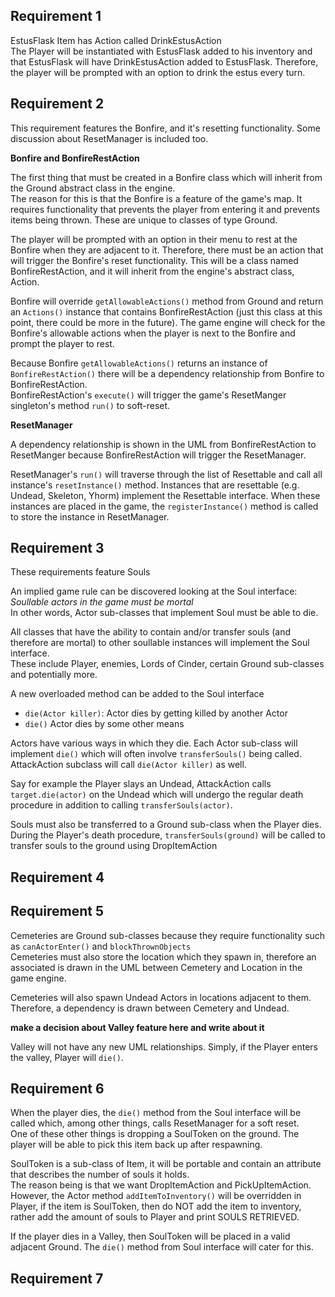 ## Requirement 1

EstusFlask Item has Action called DrinkEstusAction<br>
The Player will be instantiated with EstusFlask added to his inventory and that EstusFlask will have DrinkEstusAction
added to EstusFlask. Therefore, the player will be prompted with an option to drink the estus every turn.

## Requirement 2

This requirement features the Bonfire, and it's resetting functionality. 
Some discussion about ResetManager is included too.

**Bonfire and BonfireRestAction**

The first thing that must be created in a Bonfire class which will inherit from the Ground abstract class in the engine. 
<br>
The reason for this is that the Bonfire is a feature of the game's map. It requires functionality that prevents the
player from entering it and prevents items being thrown. These are unique to classes of type Ground.

The player will be prompted with an option in their menu to rest at the Bonfire when they are adjacent to it. Therefore,
there must be an action that will trigger the Bonfire's reset functionality. This will be a class named 
BonfireRestAction, and it will inherit from the engine's abstract class, Action.

Bonfire will override `getAllowableActions()` method from Ground and return an `Actions()` instance that 
contains BonfireRestAction (just this class at this point, there could be more in the future). The game engine will 
check for the Bonfire's allowable actions when the player is next to the Bonfire and prompt the player to rest.

Because Bonfire `getAllowableActions()` returns an instance of `BonfireRestAction()` there will be a dependency
relationship from Bonfire to BonfireRestAction.<br>
BonfireRestAction's `execute()` will trigger the game's ResetManger singleton's method `run()` to soft-reset.

**ResetManager**

A dependency relationship is shown in the UML from BonfireRestAction to ResetManger because BonfireRestAction will 
trigger the ResetManager.

ResetManager's `run()` will traverse through the list of Resettable and call all instance's `resetInstance()` method.
Instances that are resettable (e.g. Undead, Skeleton, Yhorm) implement the Resettable interface. When these instances
are placed in the game, the `registerInstance()` method is called to store the instance in ResetManager.

## Requirement 3

These requirements feature Souls

An implied game rule can be discovered looking at the Soul interface:
*Soullable actors in the game must be mortal*<br>
In other words, Actor sub-classes that implement Soul must be able to die.

All classes that have the ability to contain and/or transfer souls (and therefore are mortal) to other soullable 
instances will implement the Soul interface.<br>
These include Player, enemies, Lords of Cinder, certain Ground sub-classes and potentially more.

A new overloaded method can be added to the Soul interface
- `die(Actor killer)`: Actor dies by getting killed by another Actor
- `die()` Actor dies by some other means

Actors have various ways in which they die. Each Actor sub-class will implement `die()` which will often involve 
`transferSouls()` being called.<br>
AttackAction subclass will call `die(Actor killer)` as well.

Say for example the Player slays an Undead, AttackAction calls `target.die(actor)` on the Undead which will undergo the
regular death procedure in addition to calling `transferSouls(actor)`.

Souls must also be transferred to a Ground sub-class when the Player dies. 
During the Player's death procedure, `transferSouls(ground)` will be called to transfer souls to the ground using 
DropItemAction

## Requirement 4

## Requirement 5

Cemeteries are Ground sub-classes because they require functionality such as `canActorEnter()` and `blockThrownObjects`<br>
Cemeteries must also store the location which they spawn in, therefore an associated is drawn in the UML between Cemetery
and Location in the game engine.

Cemeteries will also spawn Undead Actors in locations adjacent to them. Therefore, a dependency is drawn between Cemetery and Undead.

**make a decision about Valley feature here and write about it**

Valley will not have any new UML relationships. Simply, if the Player enters the valley, Player will `die()`.

## Requirement 6

When the player dies, the `die()` method from the Soul interface will be called which, among other things, calls ResetManager for a soft reset.<br>
One of these other things is dropping a SoulToken on the ground. The player will be able to pick this item back up after respawning.

SoulToken is a sub-class of Item, it will be portable and contain an attribute that describes the number of souls it holds.<br>
The reason being is that we want DropItemAction and PickUpItemAction. However, the Actor method `addItemToInventory()` 
will be overridden in Player, if the item is SoulToken, then do NOT add the item to inventory, rather add the amount of
souls to Player and print SOULS RETRIEVED.

If the player dies in a Valley, then SoulToken will be placed in a valid adjacent Ground. The `die()` method from Soul
interface will cater for this.


## Requirement 7